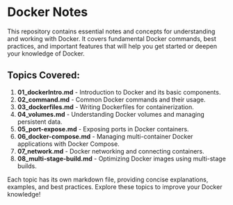 # Docker Notes

This repository contains essential notes and concepts for understanding and working with Docker. It covers fundamental Docker commands, best practices, and important features that will help you get started or deepen your knowledge of Docker.

## Topics Covered:

1. **01_dockerIntro.md** - Introduction to Docker and its basic components.
2. **02_command.md** - Common Docker commands and their usage.
3. **03_dockerfiles.md** - Writing Dockerfiles for containerization.
4. **04_volumes.md** - Understanding Docker volumes and managing persistent data.
5. **05_port-expose.md** - Exposing ports in Docker containers.
6. **06_docker-compose.md** - Managing multi-container Docker applications with Docker Compose.
7. **07_network.md** - Docker networking and connecting containers.
8. **08_multi-stage-build.md** - Optimizing Docker images using multi-stage builds.

Each topic has its own markdown file, providing concise explanations, examples, and best practices. Explore these topics to improve your Docker knowledge!
